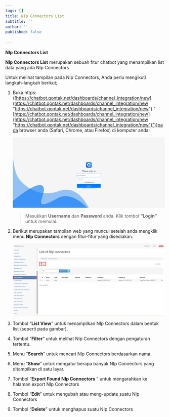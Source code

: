 ```yaml
---
tags: []
title: NIp Connectors List
subtitle: ''
author: ''
published: false

---
```

**NIp Connectors List**

**NIp Connectors List** merupakan sebuah fitur chatbot yang menampilkan list data yang ada NIp Connectors

Untuk melihat tampilan pada NIp Connectors, Anda perlu mengikuti langkah-langkah berikut;

1. Buka https: ([https://chatbot.qontak.net/dashboards/channel_integration/new](https://chatbot.qontak.net/dashboards/channel_integration/new "https://chatbot.qontak.net/dashboards/channel_integration/new") "[https://chatbot.qontak.net/dashboards/channel_integration/new](https://chatbot.qontak.net/dashboards/channel_integration/new "https://chatbot.qontak.net/dashboards/channel_integration/new")"))pada browser anda (Safari, Chrome, atau Firefox) di komputer anda;

   ![](/uploads/channell.PNG)

   > Masukkan **Username** dan **Password** anda. Klik tombol **“Login”** untuk memulai.
2. Berikut merupakan tampilan web yang muncul setelah anda mengklik menu **NIp Connectors** dengan fitur-fitur yang disediakan.

   ![](/uploads/nip-connectors.PNG)
3. Tombol “**List View**” untuk menampilkan NIp Connectors dalam bentuk list (seperti pada gambar).
4. Tombol “**Filter**” untuk melihat NIp Connectors dengan pengaturan tertentu.
5. Menu “**Search**” untuk mencari NIp Connectors berdasarkan nama.
6. Menu “**Show**” untuk mengatur berapa banyak NIp Connectors yang ditampilkan di satu layar.
7. Tombol “**Export Found NIp Connectors** ” untuk mengarahkan ke halaman export NIp Connectors
8. Tombol “**Edit**” untuk mengubah atau meng-update suatu NIp Connectors
9. Tombol “**Delete**” untuk menghapus suatu NIp Connectors
